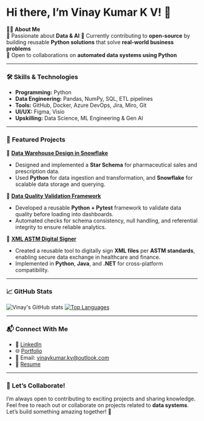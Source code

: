 # Hi there, I’m Vinay Kumar K V! 👋

👨‍💻 **About Me**  
🚀 Passionate about **Data & AI** 
🌱 Currently contributing to **open-source** by building reusable **Python solutions** that solve **real-world business problems**  
🤝 Open to collaborations on **automated data systems using Python**

---

### 🛠️ **Skills & Technologies**
- **Programming:** Python
- **Data Engineering:** Pandas, NumPy, SQL, ETL pipelines
- **Tools:** GitHub, Docker, Azure DevOps, Jira, Miro, Git
- **UI/UX:** Figma, Visio
- **Upskilling:** Data Science, ML Engineering & Gen AI

---

### 🌟 **Featured Projects**

📌 **[Data Warehouse Design in Snowflake](https://github.com/vinaykumarkv/snowflake_pharma_dw)**  
- Designed and implemented a **Star Schema** for pharmaceutical sales and prescription data.  
- Used **Python** for data ingestion and transformation, and **Snowflake** for scalable data storage and querying.  

📌 **[Data Quality Validation Framework](https://github.com/vinaykumarkv/data-quality-validation-framework)**  
- Developed a reusable **Python + Pytest** framework to validate data quality before loading into dashboards.  
- Automated checks for schema consistency, null handling, and referential integrity to ensure reliable analytics.  

📌 **[XML ASTM Digital Signer](https://github.com/vinaykumarkv/XMLDigSignerASTM_Python)**  
- Created a reusable tool to digitally sign **XML files** per **ASTM standards**, enabling secure data exchange in healthcare and finance.  
- Implemented in **Python**, **Java**, and **.NET** for cross-platform compatibility. 

---

### 📈 **GitHub Stats**
![Vinay's GitHub stats](https://github-readme-stats.vercel.app/api?username=vinaykumarkv&show_icons=true&theme=radical)
[![Top Languages](https://github-readme-stats.vercel.app/api/top-langs/?username=vinaykumarkv&layout=compact&theme=radical)](https://github.com/vinaykumarkv)

---

### 📬 **Connect With Me**
- 💼 [LinkedIn](https://www.linkedin.com/in/vinay-kumar-k-v)  
- 🌐 [Portfolio](https://vinaykumarkv.github.io)  
- 📧 Email: [vinaykumar.kv@outlook.com](mailto:vinaykumar.kv@outlook.com)  
- 📄 [Resume](https://vinaykumarkv.github.io/resume.pdf)

---

### 🤝 **Let’s Collaborate!**
I’m always open to contributing to exciting projects and sharing knowledge. Feel free to reach out or collaborate on projects related to **data systems**.  
Let’s build something amazing together! 🚀
